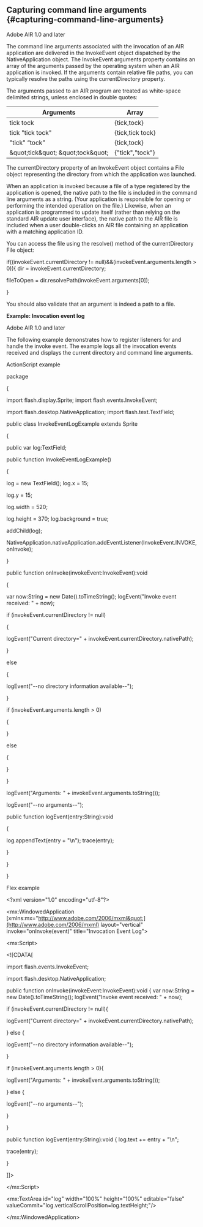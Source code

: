 ## Capturing command line arguments {#capturing-command-line-arguments}

Adobe AIR 1.0 and later

The command line arguments associated with the invocation of an AIR application are delivered in the InvokeEvent object dispatched by the NativeApplication object. The InvokeEvent arguments property contains an array of the arguments passed by the operating system when an AIR application is invoked. If the arguments contain relative file paths, you can typically resolve the paths using the currentDirectory property.

The arguments passed to an AIR program are treated as white-space delimited strings, unless enclosed in double quotes:

| Arguments | Array |
| --- | --- |
| tick tock | {tick,tock} |
| tick &quot;tick tock&quot; | {tick,tick tock} |
| &quot;tick&quot; “tock” | {tick,tock} |
| \&quot;tick\&quot; \&quot;tock\&quot; | {&quot;tick&quot;,&quot;tock&quot;} |

The currentDirectory property of an InvokeEvent object contains a File object representing the directory from which the application was launched.

When an application is invoked because a file of a type registered by the application is opened, the native path to the file is included in the command line arguments as a string. (Your application is responsible for opening or performing the intended operation on the file.) Likewise, when an application is programmed to update itself (rather than relying on the standard AIR update user interface), the native path to the AIR file is included when a user double-clicks an AIR file containing an application with a matching application ID.

You can access the file using the resolve() method of the currentDirectory File object:

if((invokeEvent.currentDirectory != null)&amp;&amp;(invokeEvent.arguments.length &gt; 0)){ dir = invokeEvent.currentDirectory;

fileToOpen = dir.resolvePath(invokeEvent.arguments[0]);

}

You should also validate that an argument is indeed a path to a file.

**Example: Invocation event log**

Adobe AIR 1.0 and later

The following example demonstrates how to register listeners for and handle the invoke event. The example logs all the invocation events received and displays the current directory and command line arguments.

ActionScript example

package

{

import flash.display.Sprite; import flash.events.InvokeEvent;

import flash.desktop.NativeApplication; import flash.text.TextField;

public class InvokeEventLogExample extends Sprite

{

public var log:TextField;

public function InvokeEventLogExample()

{

log = new TextField(); log.x = 15;

log.y = 15;

log.width = 520;

log.height = 370; log.background = true;

addChild(log);

NativeApplication.nativeApplication.addEventListener(InvokeEvent.INVOKE, onInvoke);

}

public function onInvoke(invokeEvent:InvokeEvent):void

{

var now:String = new Date().toTimeString(); logEvent(&quot;Invoke event received: &quot; + now);

if (invokeEvent.currentDirectory != null)

{

logEvent(&quot;Current directory=&quot; + invokeEvent.currentDirectory.nativePath);

}

else

{

logEvent(&quot;--no directory information available--&quot;);

}

if (invokeEvent.arguments.length &gt; 0)

{

}

else

{

}

}

logEvent(&quot;Arguments: &quot; + invokeEvent.arguments.toString());

logEvent(&quot;--no arguments--&quot;);

public function logEvent(entry:String):void

{

log.appendText(entry + &quot;\n&quot;); trace(entry);

}

}

}

Flex example

&lt;?xml version=&quot;1.0&quot; encoding=&quot;utf-8&quot;?&gt;

&lt;mx:WindowedApplication [xmlns:mx=&quot;http://www.adobe.com/2006/mxml&quot;](http://www.adobe.com/2006/mxml) layout=&quot;vertical&quot; invoke=&quot;onInvoke(event)&quot; title=&quot;Invocation Event Log&quot;&gt;

&lt;mx:Script&gt;

&lt;![CDATA[

import flash.events.InvokeEvent;

import flash.desktop.NativeApplication;

public function onInvoke(invokeEvent:InvokeEvent):void { var now:String = new Date().toTimeString(); logEvent(&quot;Invoke event received: &quot; + now);

if (invokeEvent.currentDirectory != null){

logEvent(&quot;Current directory=&quot; + invokeEvent.currentDirectory.nativePath);

} else {

logEvent(&quot;--no directory information available--&quot;);

}

if (invokeEvent.arguments.length &gt; 0){

logEvent(&quot;Arguments: &quot; + invokeEvent.arguments.toString());

} else {

logEvent(&quot;--no arguments--&quot;);

}

}

public function logEvent(entry:String):void { log.text += entry + &quot;\n&quot;;

trace(entry);

}

]]&gt;

&lt;/mx:Script&gt;

&lt;mx:TextArea id=&quot;log&quot; width=&quot;100%&quot; height=&quot;100%&quot; editable=&quot;false&quot; valueCommit=&quot;log.verticalScrollPosition=log.textHeight;&quot;/&gt;

&lt;/mx:WindowedApplication&gt;